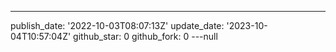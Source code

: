 ---
publish_date: '2022-10-03T08:07:13Z'
update_date: '2023-10-04T10:57:04Z'
github_star: 0
github_fork: 0
---null